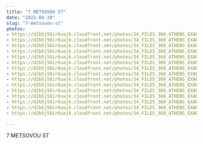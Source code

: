 ```yaml
---
title: "7 METSOVOU ST"
date: "2022-04-28"
slug: "7-metsovou-st"
photos:
- https://d2b5j58ir6uajk.cloudfront.net/photos/34_FILES_360_ATHENS_EXARCHIA/7%20METSOVOU%20ST/PHOTO/54%2028th%20Oktovriou%20%28Patision%20Street%29%20ST.%20-%207%20Metsovou%20St.%20%281%29.jpg
- https://d2b5j58ir6uajk.cloudfront.net/photos/34_FILES_360_ATHENS_EXARCHIA/7%20METSOVOU%20ST/PHOTO/54%2028th%20Oktovriou%20%28Patision%20Street%29%20ST.%20-%207%20Metsovou%20St.%20%2810%29.jpg
- https://d2b5j58ir6uajk.cloudfront.net/photos/34_FILES_360_ATHENS_EXARCHIA/7%20METSOVOU%20ST/PHOTO/54%2028th%20Oktovriou%20%28Patision%20Street%29%20ST.%20-%207%20Metsovou%20St.%20%2811%29.jpg
- https://d2b5j58ir6uajk.cloudfront.net/photos/34_FILES_360_ATHENS_EXARCHIA/7%20METSOVOU%20ST/PHOTO/54%2028th%20Oktovriou%20%28Patision%20Street%29%20ST.%20-%207%20Metsovou%20St.%20%2812%29.jpg
- https://d2b5j58ir6uajk.cloudfront.net/photos/34_FILES_360_ATHENS_EXARCHIA/7%20METSOVOU%20ST/PHOTO/54%2028th%20Oktovriou%20%28Patision%20Street%29%20ST.%20-%207%20Metsovou%20St.%20%2813%29.jpg
- https://d2b5j58ir6uajk.cloudfront.net/photos/34_FILES_360_ATHENS_EXARCHIA/7%20METSOVOU%20ST/PHOTO/54%2028th%20Oktovriou%20%28Patision%20Street%29%20ST.%20-%207%20Metsovou%20St.%20%282%29.jpg
- https://d2b5j58ir6uajk.cloudfront.net/photos/34_FILES_360_ATHENS_EXARCHIA/7%20METSOVOU%20ST/PHOTO/54%2028th%20Oktovriou%20%28Patision%20Street%29%20ST.%20-%207%20Metsovou%20St.%20%283%29.jpg
- https://d2b5j58ir6uajk.cloudfront.net/photos/34_FILES_360_ATHENS_EXARCHIA/7%20METSOVOU%20ST/PHOTO/54%2028th%20Oktovriou%20%28Patision%20Street%29%20ST.%20-%207%20Metsovou%20St.%20%284%29.jpg
- https://d2b5j58ir6uajk.cloudfront.net/photos/34_FILES_360_ATHENS_EXARCHIA/7%20METSOVOU%20ST/PHOTO/54%2028th%20Oktovriou%20%28Patision%20Street%29%20ST.%20-%207%20Metsovou%20St.%20%285%29.jpg
- https://d2b5j58ir6uajk.cloudfront.net/photos/34_FILES_360_ATHENS_EXARCHIA/7%20METSOVOU%20ST/PHOTO/54%2028th%20Oktovriou%20%28Patision%20Street%29%20ST.%20-%207%20Metsovou%20St.%20%286%29.jpg
- https://d2b5j58ir6uajk.cloudfront.net/photos/34_FILES_360_ATHENS_EXARCHIA/7%20METSOVOU%20ST/PHOTO/54%2028th%20Oktovriou%20%28Patision%20Street%29%20ST.%20-%207%20Metsovou%20St.%20%287%29.jpg
- https://d2b5j58ir6uajk.cloudfront.net/photos/34_FILES_360_ATHENS_EXARCHIA/7%20METSOVOU%20ST/PHOTO/54%2028th%20Oktovriou%20%28Patision%20Street%29%20ST.%20-%207%20Metsovou%20St.%20%288%29.jpg
- https://d2b5j58ir6uajk.cloudfront.net/photos/34_FILES_360_ATHENS_EXARCHIA/7%20METSOVOU%20ST/PHOTO/54%2028th%20Oktovriou%20%28Patision%20Street%29%20ST.%20-%207%20Metsovou%20St.%20%289%29.jpg
- https://d2b5j58ir6uajk.cloudfront.net/photos/34_FILES_360_ATHENS_EXARCHIA/7%20METSOVOU%20ST/PHOTO/54%2028th%20Oktovriou%20%28Patision%20Street%29%20ST.%20-%207%20Metsovou%20St..jpg
- https://d2b5j58ir6uajk.cloudfront.net/photos/34_FILES_360_ATHENS_EXARCHIA/7%20METSOVOU%20ST/PHOTO/7%20Metsovou%20St..JPG

---
```


7 METSOVOU ST
